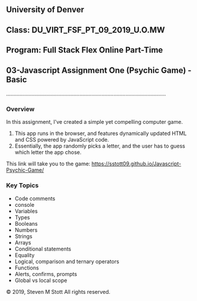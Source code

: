 ## University of Denver 
## Class: DU_VIRT_FSF_PT_09_2019_U.O.MW
## Program: Full Stack Flex Online Part-Time
## 03-Javascript Assignment One (Psychic Game) - Basic
...........................................................................................................

### Overview
In this assignment, I've created a simple yet compelling computer game. 

1. This app runs in the browser, and features dynamically updated HTML and CSS powered by JavaScript code. 
2. Essentially, the app randomly picks a letter, and the user has to guess which letter the app chose.

This link will take you to the game: https://sstott09.github.io/Javascript-Psychic-Game/

### Key Topics
* Code comments
* console
* Variables
* Types
* Booleans
* Numbers
* Strings
* Arrays
* Conditional statements
* Equality
* Logical, comparison and ternary operators
* Functions
* Alerts, confirms, prompts
* Global vs local scope

© 2019, Steven M Stott
All rights reserved.
